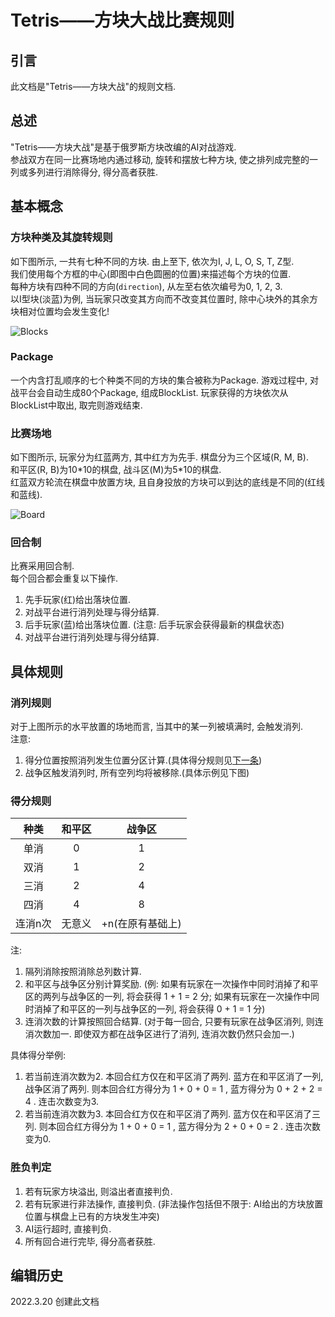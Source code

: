 # Tetris——方块大战比赛规则

## 引言

此文档是"Tetris——方块大战"的规则文档.

## 总述

"Tetris——方块大战"是基于俄罗斯方块改编的AI对战游戏.  
参战双方在同一比赛场地内通过移动, 旋转和摆放七种方块, 使之排列成完整的一列或多列进行消除得分, 得分高者获胜.

## 基本概念

### 方块种类及其旋转规则

如下图所示, 一共有七种不同的方块. 由上至下, 依次为I, J, L, O, S, T, Z型.  
我们使用每个方框的中心(即图中白色圆圈的位置)来描述每个方块的位置.  
每种方块有四种不同的方向(`direction`), 从左至右依次编号为0, 1, 2, 3.  
以I型块(淡蓝)为例, 当玩家只改变其方向而不改变其位置时, 除中心块外的其余方块相对位置均会发生变化!  

![Blocks](https://github.com/pkulab409/pkudsa.tetris/blob/master/document/pictures/blocks.png)

### Package

一个内含打乱顺序的七个种类不同的方块的集合被称为Package. 游戏过程中, 对战平台会自动生成80个Package, 组成BlockList. 玩家获得的方块依次从BlockList中取出, 取完则游戏结束.

### 比赛场地

如下图所示, 玩家分为红蓝两方, 其中红方为先手. 棋盘分为三个区域(R, M, B).  
和平区(R, B)为10\*10的棋盘, 战斗区(M)为5\*10的棋盘.  
红蓝双方轮流在棋盘中放置方块, 且自身投放的方块可以到达的底线是不同的(红线和蓝线).  

![Board](https://github.com/pkulab409/pkudsa.tetris/blob/master/document/pictures/board.png)

### 回合制

比赛采用回合制.  
每个回合都会重复以下操作.

   1. 先手玩家(红)给出落块位置.
   2. 对战平台进行消列处理与得分结算.
   3. 后手玩家(蓝)给出落块位置. (注意: 后手玩家会获得最新的棋盘状态)
   4. 对战平台进行消列处理与得分结算.

## 具体规则

### 消列规则

对于上图所示的水平放置的场地而言, 当其中的某一列被填满时, 会触发消列.  
注意:

   1. 得分位置按照消列发生位置分区计算.(具体得分规则见[下一条](#得分规则))
   2. 战争区触发消列时, 所有空列均将被移除.(具体示例见下图)

### 得分规则

种类|和平区|战争区
:-:|:-:|:-:
单消|0|1
双消|1|2
三消|2|4
四消|4|8
连消n次|无意义|+n(在原有基础上)

注:

   1. 隔列消除按照消除总列数计算.
   2. 和平区与战争区分别计算奖励. (例: 如果有玩家在一次操作中同时消掉了和平区的两列与战争区的一列, 将会获得 1 + 1 = 2 分; 如果有玩家在一次操作中同时消掉了和平区的一列与战争区的一列, 将会获得 0 + 1 = 1 分)
   3. 连消次数的计算按照回合结算. (对于每一回合, 只要有玩家在战争区消列, 则连消次数加一. 即使双方都在战争区进行了消列, 连消次数仍然只会加一.)

具体得分举例:

   1. 若当前连消次数为2. 本回合红方仅在和平区消了两列. 蓝方在和平区消了一列, 战争区消了两列. 则本回合红方得分为 1 + 0 + 0 = 1 , 蓝方得分为 0 + 2 + 2 = 4 . 连击次数变为3.
   2. 若当前连消次数为3. 本回合红方仅在和平区消了两列. 蓝方仅在和平区消了三列. 则本回合红方得分为 1 + 0 + 0 = 1 , 蓝方得分为 2 + 0 + 0 = 2 . 连击次数变为0.

### 胜负判定

   1. 若有玩家方块溢出, 则溢出者直接判负.
   2. 若有玩家进行非法操作, 直接判负. (非法操作包括但不限于: AI给出的方块放置位置与棋盘上已有的方块发生冲突)
   3. AI运行超时, 直接判负.
   4. 所有回合进行完毕, 得分高者获胜.

## 编辑历史

2022.3.20 创建此文档

